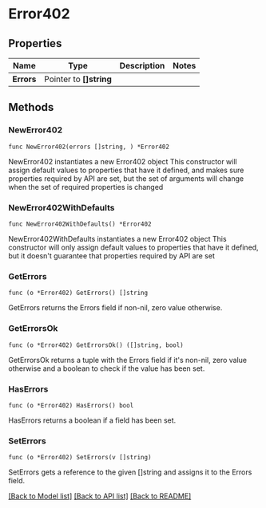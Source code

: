 # Error402

## Properties

Name | Type | Description | Notes
------------ | ------------- | ------------- | -------------
**Errors** | Pointer to **[]string** |  | 

## Methods

### NewError402

`func NewError402(errors []string, ) *Error402`

NewError402 instantiates a new Error402 object
This constructor will assign default values to properties that have it defined,
and makes sure properties required by API are set, but the set of arguments
will change when the set of required properties is changed

### NewError402WithDefaults

`func NewError402WithDefaults() *Error402`

NewError402WithDefaults instantiates a new Error402 object
This constructor will only assign default values to properties that have it defined,
but it doesn't guarantee that properties required by API are set

### GetErrors

`func (o *Error402) GetErrors() []string`

GetErrors returns the Errors field if non-nil, zero value otherwise.

### GetErrorsOk

`func (o *Error402) GetErrorsOk() ([]string, bool)`

GetErrorsOk returns a tuple with the Errors field if it's non-nil, zero value otherwise
and a boolean to check if the value has been set.

### HasErrors

`func (o *Error402) HasErrors() bool`

HasErrors returns a boolean if a field has been set.

### SetErrors

`func (o *Error402) SetErrors(v []string)`

SetErrors gets a reference to the given []string and assigns it to the Errors field.


[[Back to Model list]](../README.md#documentation-for-models) [[Back to API list]](../README.md#documentation-for-api-endpoints) [[Back to README]](../README.md)


